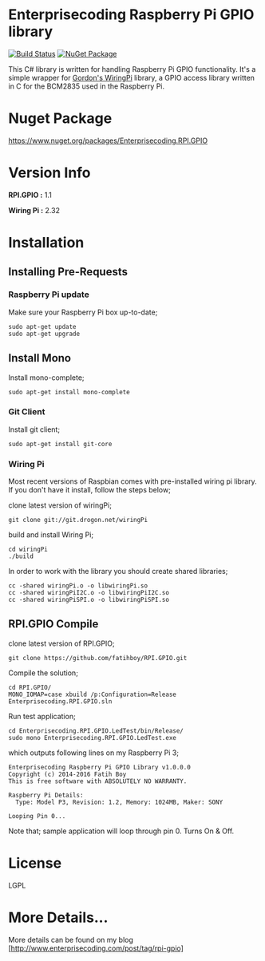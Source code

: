 # Enterprisecoding Raspberry Pi GPIO library

[![Build Status](https://travis-ci.org/fatihboy/RPI.GPIO.svg?branch=master)](https://travis-ci.org/fatihboy/RPI.GPIO)
[![NuGet Package](https://img.shields.io/nuget/v/Enterprisecoding.RPI.GPIO.svg)](https://www.nuget.org/packages/Enterprisecoding.RPI.GPIO)

This C# library is written for handling Raspberry Pi GPIO functionality. It's a simple wrapper for [Gordon's WiringPi](http://wiringpi.com/) library, a GPIO access library written in C for the BCM2835 used in the Raspberry Pi.

# Nuget Package

https://www.nuget.org/packages/Enterprisecoding.RPI.GPIO


# Version Info

**RPI.GPIO :** 1.1

**Wiring Pi :** 2.32

# Installation

## Installing Pre-Requests

### Raspberry Pi update

Make sure your Raspberry Pi box up-to-date;

```
sudo apt-get update
sudo apt-get upgrade
```

## Install Mono

Install mono-complete;

```
sudo apt-get install mono-complete
```

### Git Client

Install git client;

```
sudo apt-get install git-core
```

### Wiring Pi

Most recent versions of Raspbian comes with pre-installed wiring pi library. If you don't have it install, follow the steps below;

clone latest version of wiringPi;

```
git clone git://git.drogon.net/wiringPi
```

build and install Wiring Pi;
 
```
cd wiringPi
./build
```

In order to work with the library you should create shared libraries;

```
cc -shared wiringPi.o -o libwiringPi.so
cc -shared wiringPiI2C.o -o libwiringPiI2C.so
cc -shared wiringPiSPI.o -o libwiringPiSPI.so
```

## RPI.GPIO Compile

clone latest version of RPI.GPIO;

```
git clone https://github.com/fatihboy/RPI.GPIO.git
```

Compile the solution;

```
cd RPI.GPIO/
MONO_IOMAP=case xbuild /p:Configuration=Release Enterprisecoding.RPI.GPIO.sln
```

Run test application;

```
cd Enterprisecoding.RPI.GPIO.LedTest/bin/Release/
sudo mono Enterprisecoding.RPI.GPIO.LedTest.exe
```

which outputs following lines on my Raspberry Pi 3;

```
Enterprisecoding Raspberry Pi GPIO Library v1.0.0.0
Copyright (c) 2014-2016 Fatih Boy
This is free software with ABSOLUTELY NO WARRANTY.

Raspberry Pi Details:
  Type: Model P3, Revision: 1.2, Memory: 1024MB, Maker: SONY

Looping Pin 0...
```

Note that; sample application will loop through pin 0. Turns On & Off.

# License

LGPL

# More Details...

More details can be found on my blog [http://www.enterprisecoding.com/post/tag/rpi-gpio]
